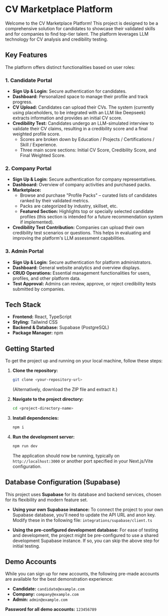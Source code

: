 # CV Marketplace Platform

Welcome to the CV Marketplace Platform! This project is designed to be a comprehensive solution for candidates to showcase their validated skills and for companies to find top-tier talent. The platform leverages LLM technology for CV analysis and credibility testing.

## Key Features

The platform offers distinct functionalities based on user roles:

### 1. Candidate Portal
*   **Sign Up & Login:** Secure authentication for candidates.
*   **Dashboard:** Personalized space to manage their profile and track progress.
*   **CV Upload:** Candidates can upload their CVs. The system (currently using placeholders, to be integrated with an LLM like Deepseek) extracts information and provides an initial CV score.
*   **Credibility Test:** Candidates undergo an LLM-simulated interview to validate their CV claims, resulting in a credibility score and a final weighted profile score.
    *   Scores are broken down by Education / Projects / Certifications / Skill / Experience.
    *   Three main score sections: Initial CV Score, Credibility Score, and Final Weighted Score.

### 2. Company Portal
*   **Sign Up & Login:** Secure authentication for company representatives.
*   **Dashboard:** Overview of company activities and purchased packs.
*   **Marketplace:**
    *   Browse and purchase "Profile Packs" – curated lists of candidates ranked by their validated metrics.
    *   Packs are categorized by industry, skillset, etc.
    *   **Featured Section:** Highlights top or specially selected candidate profiles (this section is intended for a future recommendation system if implemented).
*   **Credibility Test Contribution:** Companies can upload their own credibility test scenarios or questions. This helps in evaluating and improving the platform's LLM assessment capabilities.

### 3. Admin Portal
*   **Sign Up & Login:** Secure authentication for platform administrators.
*   **Dashboard:** General website analytics and overview displays.
*   **CRUD Operations:** Essential management functionalities for users, profiles, and other platform data.
*   **Test Approval:** Admins can review, approve, or reject credibility tests submitted by companies.

## Tech Stack
*   **Frontend:** React, TypeScript
*   **Styling:** Tailwind CSS
*   **Backend & Database:** Supabase (PostgreSQL)
*   **Package Manager:** npm

## Getting Started

To get the project up and running on your local machine, follow these steps:

1.  **Clone the repository:**
    ```bash
    git clone <your-repository-url>
    ```
    (Alternatively, download the ZIP file and extract it.)

2.  **Navigate to the project directory:**
    ```bash
    cd <project-directory-name>
    ```

3.  **Install dependencies:**
    ```bash
    npm i
    ```

4.  **Run the development server:**
    ```bash
    npm run dev
    ```
    The application should now be running, typically on `http://localhost:3000` or another port specified in your Next.js/Vite configuration.

## Database Configuration (Supabase)

This project uses **Supabase** for its database and backend services, chosen for its flexibility and modern feature set.

*   **Using your own Supabase instance:**
    To connect the project to your own Supabase database, you'll need to update the API URL and anon key. Modify these in the following file:
    `integrations/supabase/client.ts`

*   **Using the pre-configured development database:**
    For ease of testing and development, the project might be pre-configured to use a shared development Supabase instance. If so, you can skip the above step for initial testing.

## Demo Accounts

While you can sign up for new accounts, the following pre-made accounts are available for the best demonstration experience:

*   **Candidate:** `candidate@example.com`
*   **Company:** `company@example.com`
*   **Admin:** `admin@example.com`

**Password for all demo accounts:** `123456789`